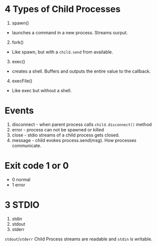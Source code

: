 # 4 Types of Child Processes
1. spawn()
  - launches a command in a new process. Streams ourput.
2. fork()
  - Like spawn, but with a `child.send` from available.
3. exec()
  - creates a shell. Buffers and outputs the entire value to the callback.
4. execFile()
  - Like exec but without a shell.
  
# Events
1. disconnect - when parent process calls `child.disconnect()` method
2. error - process can not be spawned or killed
3. close - stdio streams of a child process gets closed.
4. message - child evokes process.send(msg). How processes communicate.

# Exit code 1 or 0
- 0 normal
- 1 error

# 3 STDIO
1. stdin
2. stdout
3. stderr

`stdout`/`stderr` Child Process streams are readable and `stdin` is writable.
